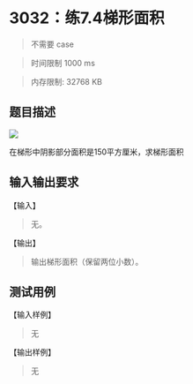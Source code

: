 # 3032：练7.4梯形面积

> 不需要 case

> 时间限制 1000 ms

> 内存限制: 32768 KB

## 题目描述

![](/02-编程启蒙/images/01.png)

在梯形中阴影部分面积是150平方厘米，求梯形面积

## 输入输出要求

【输入】

> 无。

【输出】

> 输出梯形面积（保留两位小数）。

## 测试用例

【输入样例】

> 无

【输出样例】

> 无
